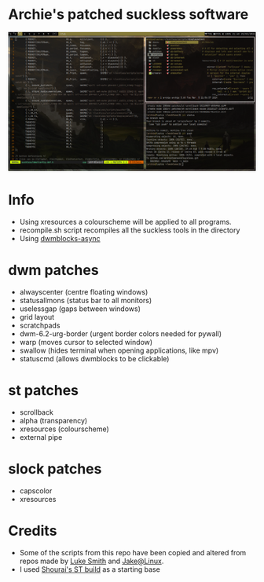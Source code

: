 # Archie's patched suckless software
![Screenshot](screenshot.png "Screenshot")
# Info
- Using xresources a colourscheme will be applied to all programs.
- recompile.sh script recompiles all the suckless tools in the directory
- Using [dwmblocks-async](https://github.com/UtkarshVerma/dwmblocks-async)
# dwm patches
- alwayscenter (centre floating windows)
- statusallmons (status bar to all monitors)
- uselessgap (gaps between windows)
- grid layout
- scratchpads
- dwm-6.2-urg-border (urgent border colors needed for pywall)
- warp (moves cursor to selected window)
- swallow (hides terminal when opening applications, like mpv)
- statuscmd (allows dwmblocks to be clickable)
# st patches
 - scrollback
 - alpha (transparency)
 - xresources (colourscheme)
 - external pipe
# slock patches
- capscolor
- xresources
# Credits
- Some of the scripts from this repo have been copied and altered from repos made by [Luke Smith](https://github.com/lukesmithxyz) and [Jake@Linux](https://github.com/jdpedersen1).
- I used [Shourai's ST build](https://github.com/Shourai/st) as a starting base
